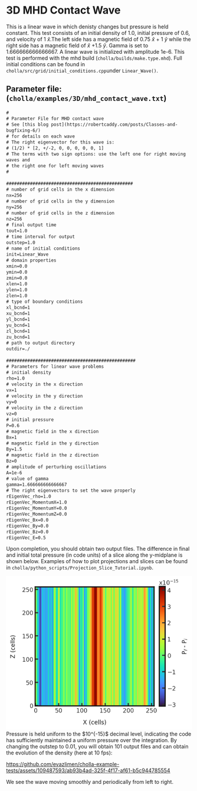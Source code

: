 # 3D MHD Contact Wave
This is a linear wave in which denisty changes but pressure is held constant. This test consists of an initial density of 1.0, initial pressure of 0.6, and velocity of 1 $\hat{x}$.The left side has a magnetic field of 0.75 $\hat{x}$ + 1 $\hat{y}$ while the right side has a magnetic field of  $\hat{x}$ +1.5 $\hat{y}$. Gamma is set to 1.666666666666667. A linear wave is initialized with amplitude 1e-6. This test is performed with the mhd build (`cholla/builds/make.type.mhd`). Full initial conditions can be found in `cholla/src/grid/initial_conditions.cpp`under `Linear_Wave()`. 

## Parameter file: (`cholla/examples/3D/mhd_contact_wave.txt`)
```
#
# Parameter File for MHD contact wave
# See [this blog post](https://robertcaddy.com/posts/Classes-and-bugfixing-6/)
# for details on each wave
# The right eigenvector for this wave is:
# (1/2) * [2, +/-2, 0, 0, 0, 0, 0, 1]
# The terms with two sign options: use the left one for right moving waves and
# the right one for left moving waves
#

################################################
# number of grid cells in the x dimension
nx=256
# number of grid cells in the y dimension
ny=256
# number of grid cells in the z dimension
nz=256
# final output time
tout=1.0
# time interval for output
outstep=1.0
# name of initial conditions
init=Linear_Wave
# domain properties
xmin=0.0
ymin=0.0
zmin=0.0
xlen=1.0
ylen=1.0
zlen=1.0
# type of boundary conditions
xl_bcnd=1
xu_bcnd=1
yl_bcnd=1
yu_bcnd=1
zl_bcnd=1
zu_bcnd=1
# path to output directory
outdir=./

#################################################
# Parameters for linear wave problems
# initial density
rho=1.0
# velocity in the x direction
vx=1
# velocity in the y direction
vy=0
# velocity in the z direction
vz=0
# initial pressure
P=0.6
# magnetic field in the x direction
Bx=1
# magnetic field in the y direction
By=1.5
# magnetic field in the z direction
Bz=0
# amplitude of perturbing oscillations
A=1e-6
# value of gamma
gamma=1.666666666666667
# The right eigenvectors to set the wave properly
rEigenVec_rho=1.0
rEigenVec_MomentumX=1.0
rEigenVec_MomentumY=0.0
rEigenVec_MomentumZ=0.0
rEigenVec_Bx=0.0
rEigenVec_By=0.0
rEigenVec_Bz=0.0
rEigenVec_E=0.5
```
Upon completion, you should obtain two output files. The difference in final and initial total pressure (in code units) of a slice along the y-midplane is shown below. Examples of how to plot projections and slices can be found in `cholla/python_scripts/Projection_Slice_Tutorial.ipynb`.  
  
<img src="./images/mhd-contact-wave_pressure_xz.png"  alt="A 2D histogram showing the pressure difference between initial and final pressures of cells in the z direction vs cells in x direction. The pressure difference is on the order of 10^-15." width="1200"/>  
Pressure is held uniform to the $10^{-15}$ decimal level, indicating the code has sufficiently maintained a uniform pressure over the integration.  
By changing the outstep to 0.01, you will obtain 101 output files and can obtain the evolution of the density (here at 10 fps):  

https://github.com/evazlimen/cholla-example-tests/assets/109487593/ab93b4ad-325f-4f17-af61-b5c944785554

We see the wave moving smoothly and periodically from left to right. 
